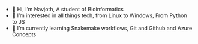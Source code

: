 - 👋 Hi, I’m Navjoth, A student of Bioinformatics
- 👀 I’m interested in all things tech, from Linux to Windows, From Python to JS
- 🌱 I’m currently learning Snakemake workflows, Git and Github and Azure Concepts

<!---
NavjothM/NavjothM is a ✨ special ✨ repository because its `README.md` (this file) appears on your GitHub profile.
You can click the Preview link to take a look at your changes.
--->
